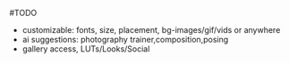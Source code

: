 #TODO
- customizable: fonts, size, placement, bg-images/gif/vids or anywhere
- ai suggestions: photography trainer,composition,posing
- gallery access, LUTs/Looks/Social

